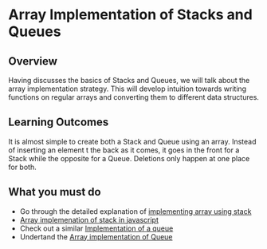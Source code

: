 # Array Implementation of Stacks and Queues

## Overview
Having discusses the basics of Stacks and Queues, we will talk about the array implementation strategy. This will develop intuition towards writing functions on regular arrays and converting them to different data structures.
## Learning Outcomes

It is almost simple to create both a Stack and Queue using an array. Instead of inserting an element t the back as it comes, it goes in the front for a Stack while the opposite for a Queue. Deletions only happen at one place for both.

## What you must do
- Go through the detailed explanation of [implementing array using stack](https://www.youtube.com/watch?v=sFVxsglODoo&list=PL2_aWCzGMAwI3W_JlcBbtYTwiQSsOTa6P&index=15)
- [Array implemenation of stack in javascript](https://www.geeksforgeeks.org/implementation-stack-javascript/)
- Check out a similar [Implementation of a queue](https://www.youtube.com/watch?v=okr-XE8yTO8&list=PL2_aWCzGMAwI3W_JlcBbtYTwiQSsOTa6P&index=23)
- Undertand the [Array implementation of Queue](https://www.geeksforgeeks.org/implementation-queue-javascript/)
